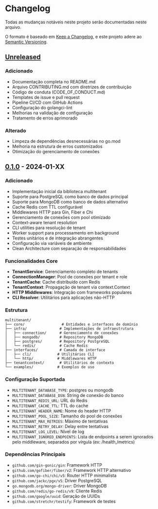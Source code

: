 # Changelog

Todas as mudanças notáveis neste projeto serão documentadas neste arquivo.

O formato é baseado em [Keep a Changelog](https://keepachangelog.com/pt-BR/1.0.0/),
e este projeto adere ao [Semantic Versioning](https://semver.org/lang/pt-BR/).

## [Unreleased]

### Adicionado
- Documentação completa no README.md
- Arquivo CONTRIBUTING.md com diretrizes de contribuição
- Código de conduta (CODE_OF_CONDUCT.md)
- Templates de issue e pull request
- Pipeline CI/CD com GitHub Actions
- Configuração do golangci-lint
- Melhorias na validação de configuração
- Tratamento de erros aprimorado

### Alterado
- Limpeza de dependências desnecessárias no go.mod
- Melhoria na estrutura de erros customizados
- Otimização do gerenciamento de conexões

## [0.1.0] - 2024-01-XX

### Adicionado
- Implementação inicial da biblioteca multitenant
- Suporte para PostgreSQL como banco de dados principal
- Suporte para MongoDB como banco de dados alternativo
- Cache Redis com TTL configurável
- Middlewares HTTP para Gin, Fiber e Chi
- Gerenciamento de conexões com pool otimizado
- Context-aware tenant resolution
- CLI utilities para resolução de tenant
- Worker support para processamento em background
- Testes unitários e de integração abrangentes
- Configuração via variáveis de ambiente
- Clean Architecture com separação de responsabilidades

### Funcionalidades Core
- **TenantService**: Gerenciamento completo de tenants
- **ConnectionManager**: Pool de conexões por tenant e role
- **TenantCache**: Cache distribuído com Redis
- **TenantContext**: Propagação de tenant via context.Context
- **HTTP Middlewares**: Integração com frameworks populares
- **CLI Resolver**: Utilitários para aplicações não-HTTP

### Estrutura
```
multitenant/
├── core/                 # Entidades e interfaces de domínio
├── infra/               # Implementações de infraestrutura
│   ├── connection/      # Gerenciamento de conexões
│   ├── mongodb/         # Repository MongoDB
│   ├── postgres/        # Repository PostgreSQL
│   └── redis/           # Cache Redis
├── interfaces/          # Camada de interface
│   ├── cli/            # Utilitários CLI
│   └── http/           # Middlewares HTTP
├── tenantcontext/       # Utilitários de contexto
└── examples/           # Exemplos de uso
```

### Configuração Suportada
- `MULTITENANT_DATABASE_TYPE`: postgres ou mongodb
- `MULTITENANT_DATABASE_DSN`: String de conexão do banco
- `MULTITENANT_REDIS_URL`: URL do Redis
- `MULTITENANT_CACHE_TTL`: TTL do cache
- `MULTITENANT_HEADER_NAME`: Nome do header HTTP
- `MULTITENANT_POOL_SIZE`: Tamanho do pool de conexões
- `MULTITENANT_MAX_RETRIES`: Máximo de tentativas
- `MULTITENANT_RETRY_DELAY`: Delay entre tentativas
- `MULTITENANT_LOG_LEVEL`: Nível de log
- `MULTITENANT_IGNORED_ENDPOINTS`: Lista de endpoints a serem ignorados pelo middleware, separados por vírgula (ex: /health,/metrics)

### Dependências Principais
- `github.com/gin-gonic/gin`: Framework HTTP
- `github.com/gofiber/fiber/v2`: Framework HTTP alternativo
- `github.com/go-chi/chi/v5`: Router HTTP minimalista
- `github.com/jackc/pgx/v5`: Driver PostgreSQL
- `go.mongodb.org/mongo-driver`: Driver MongoDB
- `github.com/redis/go-redis/v9`: Cliente Redis
- `github.com/google/uuid`: Geração de UUIDs
- `github.com/stretchr/testify`: Framework de testes

[Unreleased]: https://github.com/victorximenis/multitenant/compare/v0.1.0...HEAD
[0.1.0]: https://github.com/victorximenis/multitenant/releases/tag/v0.1.0 